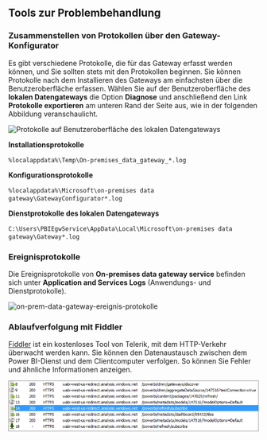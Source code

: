 ## <a name="tools-for-troubleshooting"></a>Tools zur Problembehandlung
<a name="logs" />

### <a name="collecting-logs-from-the-gateway-configurator"></a>Zusammenstellen von Protokollen über den Gateway-Konfigurator
Es gibt verschiedene Protokolle, die für das Gateway erfasst werden können, und Sie sollten stets mit den Protokollen beginnen. Sie können Protokolle nach dem Installieren des Gateways am einfachsten über die Benutzeroberfläche erfassen. Wählen Sie auf der Benutzeroberfläche des **lokalen Datengateways** die Option **Diagnose** und anschließend den Link **Protokolle exportieren** am unteren Rand der Seite aus, wie in der folgenden Abbildung veranschaulicht.

![Protokolle auf Benutzeroberfläche des lokalen Datengateways](./media/gateway-onprem-tshoot-tools-include/gateway-onprem-UI-logs.png)

**Installationsprotokolle**

    %localappdata%\Temp\On-premises_data_gateway_*.log

**Konfigurationsprotokolle**

    %localappdata%\Microsoft\on-premises data gateway\GatewayConfigurator*.log

**Dienstprotokolle des lokalen Datengateways**

    C:\Users\PBIEgwService\AppData\Local\Microsoft\on-premises data gateway\Gateway*.log

### <a name="event-logs"></a>Ereignisprotokolle
Die Ereignisprotokolle von **On-premises data gateway service** befinden sich unter **Application and Services Logs** (Anwendungs- und Dienstprotokolle).

![on-prem-data-gateway-ereignis-protokolle](./media/gateway-onprem-tshoot-tools-include/on-prem-data-gateway-event-logs.png)

<a name="fiddler" />

### <a name="fiddler-trace"></a>Ablaufverfolgung mit Fiddler
[Fiddler](http://www.telerik.com/fiddler) ist ein kostenloses Tool von Telerik, mit dem HTTP-Verkehr überwacht werden kann.  Sie können den Datenaustausch zwischen dem Power BI-Dienst und dem Clientcomputer verfolgen. So können Sie Fehler und ähnliche Informationen anzeigen.

![](media/gateway-onprem-tshoot-tools-include/fiddler.png)

